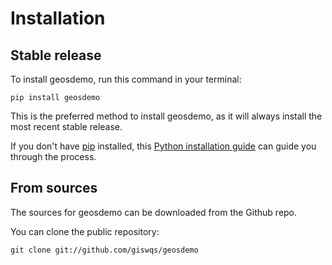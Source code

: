 # Installation

## Stable release

To install geosdemo, run this command in your terminal:

```
pip install geosdemo
```

This is the preferred method to install geosdemo, as it will always install the most recent stable release.

If you don't have [pip](https://pip.pypa.io) installed, this [Python installation guide](http://docs.python-guide.org/en/latest/starting/installation/) can guide you through the process.

## From sources

The sources for geosdemo can be downloaded from the Github repo.

You can clone the public repository:

```
git clone git://github.com/giswqs/geosdemo
```
